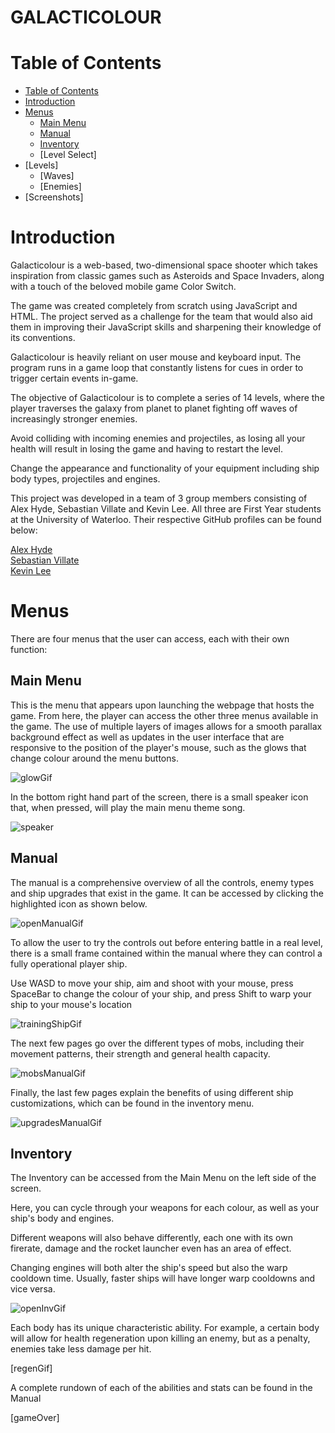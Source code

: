 # GALACTICOLOUR

# Table of Contents

- [Table of Contents](#table-of-contents)
- [Introduction](#introduction)
- [Menus](#menus)
    * [Main Menu](##main-menu)
    * [Manual](##manual)
    * [Inventory](##inventory)
    * [Level Select]
- [Levels]
    * [Waves]
    * [Enemies]
- [Screenshots]

# Introduction

<p>Galacticolour is a web-based, two-dimensional space shooter which takes inspiration from classic
games such as Asteroids and Space Invaders, along with a touch of the beloved mobile game Color Switch.</p>

<p>The game was created completely from scratch using JavaScript and HTML. The project served as a challenge for the 
team that would also aid them in improving their JavaScript skills and sharpening their knowledge of its conventions.</p>

<p>Galacticolour is heavily reliant on user mouse and keyboard input. The program runs in a game loop that constantly
listens for cues in order to trigger certain events in-game.</p>

<p>The objective of Galacticolour is to complete a series of 14 levels, where the player traverses the galaxy from 
planet to planet fighting off waves of increasingly stronger enemies.</p>

<p>Avoid colliding with incoming enemies and projectiles, as losing all your health will result in losing the game and having
to restart the level.</p>

<p>Change the appearance and functionality of your equipment including ship body types, projectiles and engines. </p>

<p>This project was developed in a team of 3 group members consisting of Alex Hyde, Sebastian Villate and Kevin Lee.
All three are First Year students at the University of Waterloo. Their respective GitHub profiles can be found below:</p>

[Alex Hyde](https://github.com/Alex-Hyde)<br>
[Sebastian Villate](https://github.com/Sebvillate)<br>
[Kevin Lee](https://github.com/keeinlev)<br>


# Menus
<p>There are four menus that the user can access, each with their own function:</p>

## Main Menu
<p>This is the menu that appears upon launching the webpage that hosts the game. From here, the player can access the other three
menus available in the game. The use of multiple layers of images allows for a smooth parallax background effect as well as
updates in the user interface that are responsive to the position of the player's mouse, such as the glows that change colour
around the menu buttons.</p>

![glowGif](/screenshots/glow.gif/) <br>

<p>In the bottom right hand part of the screen, there is a small speaker icon that, when pressed, will play the main menu theme song.</p>

![speaker](/screenshots/speaker.png/)


## Manual
<p>The manual is a comprehensive overview of all the controls, enemy types and ship upgrades that exist in the game. It can be accessed
by clicking the highlighted icon as shown below.</p>

![openManualGif](/screenshots/openmanual.gif/)

<p>To allow the user to try the controls out before entering battle in a real level, there is a small frame contained within
the manual where they can control a fully operational player ship.</p>
<p>Use WASD to move your ship, aim and shoot with your mouse, press SpaceBar to change the colour of your ship, and press Shift
to warp your ship to your mouse's location</p>

![trainingShipGif](/screenshots/trainingship.gif/)

<p>The next few pages go over the different types of mobs, including their movement patterns, their strength and general health capacity.</p>

![mobsManualGif](/screenshots/mobsmanual.gif/)

<p>Finally, the last few pages explain the benefits of using different ship customizations, which can be found in the inventory menu.</p>

![upgradesManualGif](/screenshots/upgradesmanual.gif/)


## Inventory
<p>The Inventory can be accessed from the Main Menu on the left side of the screen.</p>
<p>Here, you can cycle through your weapons for each colour, as well as your ship's body and engines.</p>
<p>Different weapons will also behave differently, each one with its own firerate, damage and the rocket launcher even has an area of effect.</p>
<p>Changing engines will both alter the ship's speed but also the warp cooldown time. Usually, faster ships will have longer warp cooldowns and vice versa.</p>

![openInvGif](/screenshots/inventory.gif/)


<p>Each body has its unique characteristic ability. For example, a certain body will allow for health regeneration
upon killing an enemy, but as a penalty, enemies take less damage per hit.</p>

[regenGif]


<p>A complete rundown of each of the abilities and stats can be found in the Manual</p>



[gameOver]
